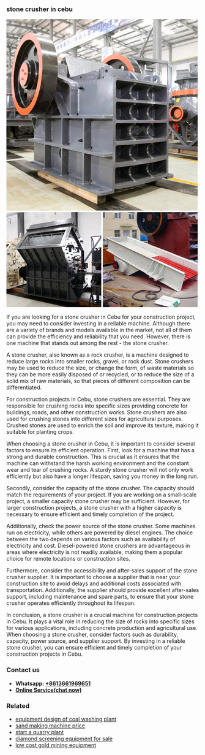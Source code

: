 <h3>stone crusher in cebu</h3><img src='1706773712.jpg' alt=''><p>If you are looking for a stone crusher in Cebu for your construction project, you may need to consider investing in a reliable machine. Although there are a variety of brands and models available in the market, not all of them can provide the efficiency and reliability that you need. However, there is one machine that stands out among the rest - the stone crusher.</p><p>A stone crusher, also known as a rock crusher, is a machine designed to reduce large rocks into smaller rocks, gravel, or rock dust. Stone crushers may be used to reduce the size, or change the form, of waste materials so they can be more easily disposed of or recycled, or to reduce the size of a solid mix of raw materials, so that pieces of different composition can be differentiated.</p><p>For construction projects in Cebu, stone crushers are essential. They are responsible for crushing rocks into specific sizes providing concrete for buildings, roads, and other construction works. Stone crushers are also used for crushing stones into different sizes for agricultural purposes. Crushed stones are used to enrich the soil and improve its texture, making it suitable for planting crops.</p><p>When choosing a stone crusher in Cebu, it is important to consider several factors to ensure its efficient operation. First, look for a machine that has a strong and durable construction. This is crucial as it ensures that the machine can withstand the harsh working environment and the constant wear and tear of crushing rocks. A sturdy stone crusher will not only work efficiently but also have a longer lifespan, saving you money in the long run.</p><p>Secondly, consider the capacity of the stone crusher. The capacity should match the requirements of your project. If you are working on a small-scale project, a smaller capacity stone crusher may be sufficient. However, for larger construction projects, a stone crusher with a higher capacity is necessary to ensure efficient and timely completion of the project.</p><p>Additionally, check the power source of the stone crusher. Some machines run on electricity, while others are powered by diesel engines. The choice between the two depends on various factors such as availability of electricity and cost. Diesel-powered stone crushers are advantageous in areas where electricity is not readily available, making them a popular choice for remote locations or construction sites.</p><p>Furthermore, consider the accessibility and after-sales support of the stone crusher supplier. It is important to choose a supplier that is near your construction site to avoid delays and additional costs associated with transportation. Additionally, the supplier should provide excellent after-sales support, including maintenance and spare parts, to ensure that your stone crusher operates efficiently throughout its lifespan.</p><p>In conclusion, a stone crusher is a crucial machine for construction projects in Cebu. It plays a vital role in reducing the size of rocks into specific sizes for various applications, including concrete production and agricultural use. When choosing a stone crusher, consider factors such as durability, capacity, power source, and supplier support. By investing in a reliable stone crusher, you can ensure efficient and timely completion of your construction projects in Cebu.</p><h3>Contact us</h3><ul><li><strong>Whatsapp:&nbsp;<a href="https://wa.me/8613661969651">+8613661969651</a></strong></li><li><a href="https://swt.shibang-china.com/?git&amp;zhl&amp;stone crusher in cebu"><strong>Online Service(chat now)</strong></a></li></ul><h3>Related</h3><ul><li><a href='equipment design of coal washing plant.md'>equipment design of coal washing plant</a></li><li><a href='sand making machine price.md'>sand making machine price</a></li><li><a href='start a quarry plant.md'>start a quarry plant</a></li><li><a href='diamond screening equipment for sale.md'>diamond screening equipment for sale</a></li><li><a href='low cost gold mining equipment.md'>low cost gold mining equipment</a></li></ul>